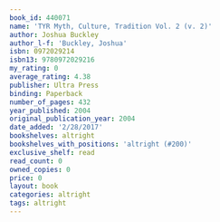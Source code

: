 ```yaml
---
book_id: 440071
name: 'TYR Myth, Culture, Tradition Vol. 2 (v. 2)'
author: Joshua Buckley
author_l-f: 'Buckley, Joshua'
isbn: 0972029214
isbn13: 9780972029216
my_rating: 0
average_rating: 4.38
publisher: Ultra Press
binding: Paperback
number_of_pages: 432
year_published: 2004
original_publication_year: 2004
date_added: '2/28/2017'
bookshelves: altright
bookshelves_with_positions: 'altright (#200)'
exclusive_shelf: read
read_count: 0
owned_copies: 0
price: 0
layout: book
categories: altright
tags: altright
---
```

